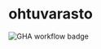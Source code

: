 # ohtuvarasto

![GHA workflow badge](https://github.com/tovento/ohtuvarasto/workflows/CI/badge.svg)
